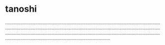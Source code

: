 # tanoshi

........................................................................................................................................................................................................................................................................................................................................................................................................................................................................